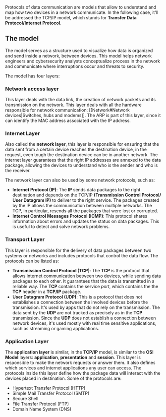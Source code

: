 Protocols of data communication are models that allow to understand and map how two devices in a network communicate. In the following case, it'll be addressed the TCP/IP model, which stands for **Transfer Data Protocol/Internet Protocol**.

## The model

The model serves as a structure used to visualize how data is organized and send inside a network, between devices. This model helps network engineers and cybersecurity analysts conceptualize process in the network and communicate where interruptions occur and threats to security.

The model has four layers:

### Network access layer

This layer deals with the data link, the creation of network packets and its transmission on the network. This layer deals with all the hardware responsible for network communication: [[Network#Network devices|Switches, hubs and modems]]. The ARP is part of this layer, since it can identify the MAC address associated with the IP address.

### Internet Layer

Also called the **network layer**, this layer is responsible for ensuring that the data sent from a certain device reaches the destination device, in the request, even tough the destination device can be in another network. The internet layer guarantees that the right IP addresses are annexed to the data package, allowing the devices to understand who is the sender and who is the receiver.

The network layer can also be used by some network protocols, such as:

- **Internet Protocol (IP)**: The **IP** sends data packages to the right destination and depends on the TCP/IP **(Transmission Control Protocol/ User Datagram IP)** to deliver to the right service. The packages created by the IP allows the communication between multiple networks. The TCP, in particular, resends all the packages that were lost or corrupted.
- **Internet Control Messages Protocol (ICMP)**: This protocol shares information about errors and updates the status on data packages. This is useful to detect and solve network problems.

### Transport Layer

This layer is responsible for the delivery of data packages between two systems or networks and includes protocols that control the data flow. The protocols can be listed as:

- **Transmission Control Protocol (TCP)**: The **TCP** is the protocol that allows internet communication between two devices, while sending data packages to each other. It guarantees that the data is transmitted in a reliable way. The **TCP** contains the service *port*, which contains the the **TCP** header in a **TCP/IP** package.
- **User Datagram Protocol (UDP)**: This is a protocol that does not establishes a connection between the involved devices before the transmission. It's used by apps that do not rely on the transmission. The data sent by the **UDP** are not tracked as precisely as in the **TCP** transmission. Since the **UDP** does not establish a connection between network devices, it's used mostly with real time sensitive applications, such as streaming or gaming applications.

### Application Layer

The **application layer** is similar, in the **TCP/IP** model, is similar to the **OSI Model** layers: **application**, **presentation** and **session**. This layer is responsible to make the network requests or answer them. It also defines which services and internet applications any user can access. The protocols inside this layer define how the package data will interact with the devices placed in destination. Some of the protocols are:

- Hypertext Transfer Protocol (HTTP)
- Simple Mail Transfer Protocol (SMTP)
- Secure Shell
- File Transfer Protocol (FTP)
- Domain Name System (DNS)

